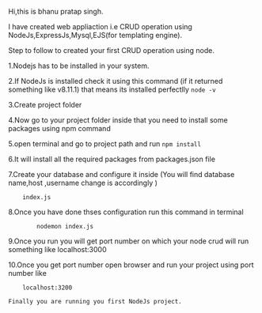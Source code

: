 Hi,this is bhanu pratap singh.

I have created web appliaction i.e CRUD operation using NodeJs,ExpressJs,Mysql,EJS(for templating engine).

Step to follow to created your first CRUD operation using node.

1.Nodejs has to be installed in your system.

2.If NodeJs is installed check it using this command (if it returned something like v8.11.1) that means its installed perfectlly
	```
	node -v
	```
	
3.Create project folder 

4.Now go to your project folder inside that you need to install some packages using npm command

5.open terminal and go to project path and run 
	```
	npm install
	```
	
6.It will install all the required packages from packages.json file 	

7.Create your database and configure it inside (You will find database name,host ,username change is accordingly )
```
	index.js 
```	
8.Once you have done thses configuration run this command in terminal
```
		nodemon index.js
```		
9.Once you run you will get port number on which your node crud will run something like localhost:3000

10.Once you get port number open browser and run your project using port number like
```
	localhost:3200
```	
	
	Finally you are running you first NodeJs project.

